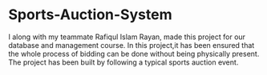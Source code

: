 # Sports-Auction-System
 I along with my teammate Rafiqul Islam Rayan, made this project for our database and management course. In this project,it has been ensured that the whole process of bidding can be done without being physically present. The project has been built by following a typical sports auction event.
